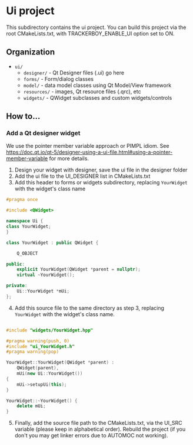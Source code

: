 
# Ui project

This subdirectory contains the ui project. You can build this project via the
root CMakeLists.txt, with TRACKERBOY_ENABLE_UI option set to ON.

## Organization

* `ui/`
  * `designer/` - Qt Designer files (.ui) go here
  * `forms/` - Form/dialog classes
  * `model/` - data model classes using Qt Model/View framework
  * `resources/` - images, Qt resource files (.qrc), etc
  * `widgets/` - QWidget subclasses and custom widgets/controls

## How to...

### Add a Qt designer widget

We use the pointer member variable approach or PIMPL idiom. See
https://doc.qt.io/qt-5/designer-using-a-ui-file.html#using-a-pointer-member-variable for more details.

1. Design your widget with designer, save the ui file in the designer folder
2. Add the ui file to the UI_DESIGNER list in CMakeLists.txt
3. Add this header to forms or widgets subdirectory, replacing 
`YourWidget` with the widget's class name

```cpp
#pragma once

#include <QWidget>

namespace Ui {
class YourWidget;
}

class YourWidget : public QWidget {

    Q_OBJECT

public:
    explicit YourWidget(QWidget *parent = nullptr);
    virtual ~YourWidget();

private:
    Ui::YourWidget *mUi;
};
```
4. Add this source file to the same directory as step 3, 
replacing `YourWidget` with the widget's class name.

```cpp

#include "widgets/YourWidget.hpp"

#pragma warning(push, 0)
#include "ui_YourWidget.h"
#pragma warning(pop)

YourWidget::YourWidget(QWidget *parent) :
    QWidget(parent),
    mUi(new Ui::YourWidget())
{
    mUi->setupUi(this);
}

YourWidget::~YourWidget() {
    delete mUi;
}
```

5. Finally, add the source file path to the CMakeLists.txt, via the
UI_SRC variable (please keep in alphabetical order). Rebuild the
project (if you don't you may get linker errors due to AUTOMOC not
working).

